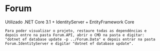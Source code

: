 # Forum

Utilizado .NET Core 3.1 + IdentityServer + EntityFramework Core
```
Para poder visualizar o projeto, restaure todas as dependências e depois entre na pasta Forum.API, abrir o CMD na pasta e digitar: "dotnet ef database update -p ../Forum.Data" e depois entrar na pasta Forum.IdentityServer e digitar "dotnet ef database update".
```
